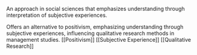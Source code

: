 An approach in social sciences that emphasizes understanding through interpretation of subjective experiences.

Offers an alternative to positivism, emphasizing understanding through subjective experiences, influencing qualitative research methods in management studies.
[[Positivism]]
[[Subjective Experience]]
[[Qualitative Research]]